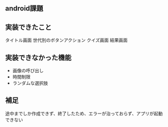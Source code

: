 ## android課題

## 実装できたこと
タイトル画面
世代別のボタンアクション
クイズ画面
結果画面


## 実装できなかった機能
- 画像の呼び出し
- 時間制限
- ランダムな選択肢

## 補足
途中までしか作成できず、終了したため、エラーが治っておらず、アプリが起動できない

